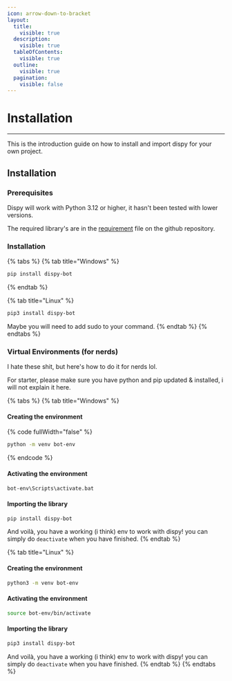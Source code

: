 ```yaml
---
icon: arrow-down-to-bracket
layout:
  title:
    visible: true
  description:
    visible: true
  tableOfContents:
    visible: true
  outline:
    visible: true
  pagination:
    visible: false
---
```


# Installation

***

This is the introduction guide on how to install and import dispy for your own project.

## Installation

### Prerequisites

Dispy will work with Python 3.12 or higher, it hasn't been tested with lower versions.

The required library's are in the [requirement](https://github.com/JamesMinoucha/Dispy/blob/main/requirements.txt) file on the github repository.

### Installation

{% tabs %}
{% tab title="Windows" %}
```bash
pip install dispy-bot
```
{% endtab %}

{% tab title="Linux" %}
```bash
pip3 install dispy-bot
```

Maybe you will need to add sudo to your command.
{% endtab %}
{% endtabs %}

### Virtual Environments (for nerds) <a href="#virtual-environments" id="virtual-environments"></a>

I hate these shit, but here's how to do it for nerds lol.

For starter, please make sure you have python and pip updated & installed, i will not explain it here.

{% tabs %}
{% tab title="Windows" %}
#### Creating the environment

{% code fullWidth="false" %}
```bash
python -m venv bot-env
```
{% endcode %}

#### Activating the environment

```bash
bot-env\Scripts\activate.bat
```

#### Importing the library

```bash
pip install dispy-bot
```

And voilà, you have a working (i think) env to work with dispy! you can simply do `deactivate` when you have finished.
{% endtab %}

{% tab title="Linux" %}
#### Creating the environment

```bash
python3 -m venv bot-env
```

#### Activating the environment

```bash
source bot-env/bin/activate
```

#### Importing the library

```bash
pip3 install dispy-bot
```

And voilà, you have a working (i think) env to work with dispy! you can simply do `deactivate` when you have finished.
{% endtab %}
{% endtabs %}
